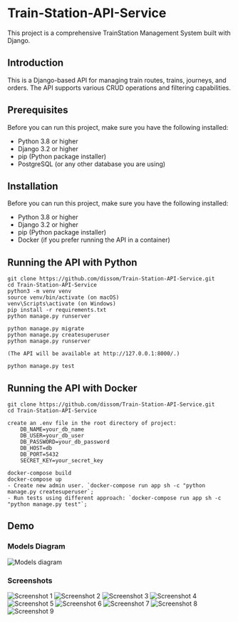 # Train-Station-API-Service
This project is a comprehensive TrainStation Management System built with Django.

## Introduction

This is a Django-based API for managing train routes, trains, journeys, and orders. The API supports various CRUD operations and filtering capabilities.

## Prerequisites

Before you can run this project, make sure you have the following installed:

- Python 3.8 or higher
- Django 3.2 or higher
- pip (Python package installer)
- PostgreSQL (or any other database you are using)

## Installation

Before you can run this project, make sure you have the following installed:

- Python 3.8 or higher
- Django 3.2 or higher
- pip (Python package installer)
- Docker (if you prefer running the API in a container)

## Running the API with Python

```shell
git clone https://github.com/dissom/Train-Station-API-Service.git
cd Train-Station-API-Service
python3 -m venv venv
source venv/bin/activate (on macOS)
venv\Scripts\activate (on Windows)
pip install -r requirements.txt
python manage.py runserver

python manage.py migrate
python manage.py createsuperuser
python manage.py runserver

(The API will be available at http://127.0.0.1:8000/.)

python manage.py test

```

## Running the API with Docker

```shell
git clone https://github.com/dissom/Train-Station-API-Service.git
cd Train-Station-API-Service

create an .env file in the root directory of project:
    DB_NAME=your_db_name
    DB_USER=your_db_user
    DB_PASSWORD=your_db_password
    DB_HOST=db
    DB_PORT=5432
    SECRET_KEY=your_secret_key

docker-compose build
docker-compose up
- Create new admin user. `docker-compose run app sh -c "python manage.py createsuperuser`;
- Run tests using different approach: `docker-compose run app sh -c "python manage.py test"`;
```

## Demo

### Models Diagram

![Models diagram](pictures/train_tation_diagram.png)

### Screenshots

![Screenshot 1](pictures/1.png)
![Screenshot 2](pictures/2.png)
![Screenshot 3](pictures/3.png)
![Screenshot 4](pictures/4.png)
![Screenshot 5](pictures/5.png)
![Screenshot 6](pictures/6.png)
![Screenshot 7](pictures/7.png)
![Screenshot 8](pictures/8.png)
![Screenshot 9](pictures/9.png)
